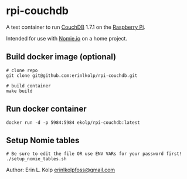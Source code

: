 # rpi-couchdb

A test container to run [CouchDB](https://couchdb.apache.org/) 1.7.1 on the [Raspberry Pi](https://www.raspberrypi.org/).

Intended for use with [Nomie.io](https://nomie.io/) on a home project.

## Build docker image (optional)

```
# clone repo
git clone git@github.com:erinlkolp/rpi-couchdb.git

# build container
make build
```

## Run docker container

```
docker run -d -p 5984:5984 ekolp/rpi-couchdb:latest
```

## Setup Nomie tables

```
# Be sure to edit the file OR use ENV VARs for your password first!
./setup_nomie_tables.sh
```

Author: Erin L. Kolp <erinlkolpfoss@gmail.com>

